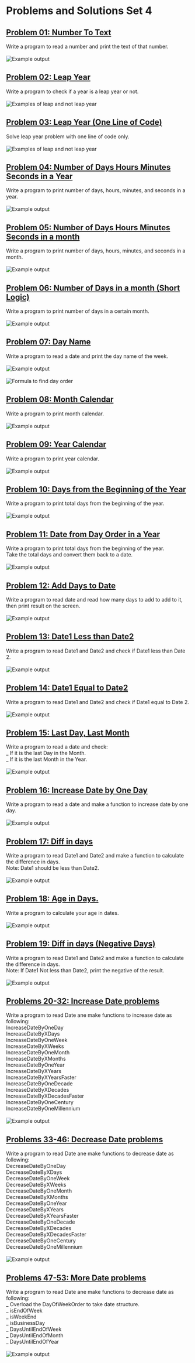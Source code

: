 # Problems and Solutions Set 4

## <a href = "https://github.com/Khadijarejjaoui99/CPlusPlus_Problems_and_Solutions/tree/main/CPlusPlus-Problems-and-Solutions/Problems-and-Solutions-Set-4/problem01">Problem 01: Number To Text</a>

Write a program to read a number and print the text of that number.
<br><br>
<img src="problem01/problem01.png" alt = "Example output"/>

## <a href = "https://github.com/Khadijarejjaoui99/CPlusPlus_Problems_and_Solutions/tree/main/CPlusPlus-Problems-and-Solutions/Problems-and-Solutions-Set-4/problem02">Problem 02: Leap Year</a>

Write a program to check if a year is a leap year or not.
<br><br>
<img src="problem02/problem02.png" alt = "Examples of leap and not leap year"/>

## <a href = "https://github.com/Khadijarejjaoui99/CPlusPlus_Problems_and_Solutions/tree/main/CPlusPlus-Problems-and-Solutions/Problems-and-Solutions-Set-4/problem03">Problem 03: Leap Year (One Line of Code)</a>

Solve leap year problem with one line of code only.
<br><br>
<img src="problem02/problem02.png" alt = "Examples of leap and not leap year"/>

## <a href = "https://github.com/Khadijarejjaoui99/CPlusPlus_Problems_and_Solutions/tree/main/CPlusPlus-Problems-and-Solutions/Problems-and-Solutions-Set-4/problem04">Problem 04: Number of Days Hours Minutes Seconds in a Year</a>

Write a program to print number of days, hours, minutes, and seconds in a year.
<br><br>
<img src="problem04/problem04.png" alt = "Example output"/>

## <a href = "https://github.com/Khadijarejjaoui99/CPlusPlus_Problems_and_Solutions/tree/main/CPlusPlus-Problems-and-Solutions/Problems-and-Solutions-Set-4/problem05">Problem 05: Number of Days Hours Minutes Seconds in a month</a>

Write a program to print number of days, hours, minutes, and seconds in a month.
<br><br>
<img src="problem05/problem05.png" alt = "Example output"/>

## <a href = "https://github.com/Khadijarejjaoui99/CPlusPlus_Problems_and_Solutions/tree/main/CPlusPlus-Problems-and-Solutions/Problems-and-Solutions-Set-4/problem06">Problem 06: Number of Days in a month (Short Logic)</a>

Write a program to print number of days in a certain month.
<br><br>
<img src="problem06/problem06.png" alt = "Example output"/>

## <a href = "https://github.com/Khadijarejjaoui99/CPlusPlus_Problems_and_Solutions/tree/main/CPlusPlus-Problems-and-Solutions/Problems-and-Solutions-Set-4/problem07">Problem 07: Day Name</a>

Write a program to read a date and print the day name of the week.
<br><br>
<img src="problem07/problem07.png" alt = "Example output"/>
<br><br>
<img src="problem07/Formula.png" alt = "Formula to find day order"/>

## <a href = "https://github.com/Khadijarejjaoui99/CPlusPlus_Problems_and_Solutions/tree/main/CPlusPlus-Problems-and-Solutions/Problems-and-Solutions-Set-4/problem08">Problem 08: Month Calendar</a>

Write a program to print month calendar.
<br><br>
<img src="problem08/problem08.png" alt = "Example output"/>

## <a href = "https://github.com/Khadijarejjaoui99/CPlusPlus_Problems_and_Solutions/tree/main/CPlusPlus-Problems-and-Solutions/Problems-and-Solutions-Set-4/problem09">Problem 09: Year Calendar</a>

Write a program to print year calendar.
<br><br>
<img src="problem09/problem09.png" alt = "Example output"/>

## <a href = "https://github.com/Khadijarejjaoui99/CPlusPlus_Problems_and_Solutions/tree/main/CPlusPlus-Problems-and-Solutions/Problems-and-Solutions-Set-4/problem10">Problem 10: Days from the Beginning of the Year</a>

Write a program to print total days from the beginning of the year.
<br><br>
<img src="problem10/problem10.png" alt = "Example output"/>

## <a href = "https://github.com/Khadijarejjaoui99/CPlusPlus_Problems_and_Solutions/tree/main/CPlusPlus-Problems-and-Solutions/Problems-and-Solutions-Set-4/problem11">Problem 11: Date from Day Order in a Year</a>

Write a program to print total days from the beginning of the year.
<br> Take the total days and convert them back to a date.
<br><br>
<img src="problem11/problem11.png" alt = "Example output"/>

## <a href = "https://github.com/Khadijarejjaoui99/CPlusPlus_Problems_and_Solutions/tree/main/CPlusPlus-Problems-and-Solutions/Problems-and-Solutions-Set-4/problem12">Problem 12: Add Days to Date</a>

Write a program to read date and read how many days to add to add to it, then print result on the screen.
<br><br>
<img src="problem12/problem12.png" alt = "Example output"/>

## <a href = "https://github.com/Khadijarejjaoui99/CPlusPlus_Problems_and_Solutions/tree/main/CPlusPlus-Problems-and-Solutions/Problems-and-Solutions-Set-4/problem13">Problem 13: Date1 Less than Date2</a>

Write a program to read Date1 and Date2 and check if Date1 less than Date 2.
<br><br>
<img src="problem13/problem13.png" alt = "Example output"/>

## <a href = "https://github.com/Khadijarejjaoui99/CPlusPlus_Problems_and_Solutions/tree/main/CPlusPlus-Problems-and-Solutions/Problems-and-Solutions-Set-4/problem14">Problem 14: Date1 Equal to Date2</a>

Write a program to read Date1 and Date2 and check if Date1 equal to Date 2.
<br><br>
<img src="problem14/problem14.png" alt = "Example output"/>

## <a href = "https://github.com/Khadijarejjaoui99/CPlusPlus_Problems_and_Solutions/tree/main/CPlusPlus-Problems-and-Solutions/Problems-and-Solutions-Set-4/problem15">Problem 15: Last Day, Last Month</a>

Write a program to read a date and check:
<br> _ If it is the last Day in the Month.
<br> _ If it is the last Month in the Year.
<br><br>
<img src="problem15/problem15.png" alt = "Example output"/>

## <a href = "https://github.com/Khadijarejjaoui99/CPlusPlus_Problems_and_Solutions/tree/main/CPlusPlus-Problems-and-Solutions/Problems-and-Solutions-Set-4/problem16">Problem 16: Increase Date by One Day</a>

Write a program to read a date and make a function to increase date by one day.
<br><br>
<img src="problem16/problem16.png" alt = "Example output"/>

## <a href = "https://github.com/Khadijarejjaoui99/CPlusPlus_Problems_and_Solutions/tree/main/CPlusPlus-Problems-and-Solutions/Problems-and-Solutions-Set-4/problem17">Problem 17: Diff in days</a>

Write a program to read Date1 and Date2 and make a function to calculate the difference in days.
<br>Note: Date1 should be less than Date2.
<br><br>
<img src="problem17/problem17.png" alt = "Example output"/>

## <a href = "https://github.com/Khadijarejjaoui99/CPlusPlus_Problems_and_Solutions/tree/main/CPlusPlus-Problems-and-Solutions/Problems-and-Solutions-Set-4/problem18">Problem 18: Age in Days.</a>

Write a program to calculate your age in dates.
<br><br>
<img src="problem18/problem18.png" alt = "Example output"/>

## <a href = "https://github.com/Khadijarejjaoui99/CPlusPlus_Problems_and_Solutions/tree/main/CPlusPlus-Problems-and-Solutions/Problems-and-Solutions-Set-4/problem19">Problem 19: Diff in days (Negative Days)</a>

Write a program to read Date1 and Date2 and make a function to calculate the difference in days.
<br>Note: If Date1 Not less than Date2, print the negative of the result.
<br><br>
<img src="problem19/problem19.png" alt = "Example output"/>

## <a href = "https://github.com/Khadijarejjaoui99/CPlusPlus_Problems_and_Solutions/tree/main/CPlusPlus-Problems-and-Solutions/Problems-and-Solutions-Set-4/problem20-32">Problems 20-32: Increase Date problems</a>

Write a program to read Date ane make functions to increase date as following:
<br>IncreaseDateByOneDay
<br>IncreaseDateByXDays
<br>IncreaseDateByOneWeek
<br>IncreaseDateByXWeeks
<br>IncreaseDateByOneMonth
<br>IncreaseDateByXMonths
<br>IncreaseDateByOneYear
<br>IncreaseDateByXYears
<br>IncreaseDateByXYearsFaster
<br>IncreaseDateByOneDecade
<br>IncreaseDateByXDecades
<br>IncreaseDateByXDecadesFaster
<br>IncreaseDateByOneCentury
<br>IncreaseDateByOneMillennium
<br><br>
<img src="problem20-30/problem20-30.png" alt = "Example output"/>

## <a href = "https://github.com/Khadijarejjaoui99/CPlusPlus_Problems_and_Solutions/tree/main/CPlusPlus-Problems-and-Solutions/Problems-and-Solutions-Set-4/problem33-46">Problems 33-46: Decrease Date problems</a>

Write a program to read Date ane make functions to decrease date as following:
<br>DecreaseDateByOneDay
<br>DecreaseDateByXDays
<br>DecreaseDateByOneWeek
<br>DecreaseDateByXWeeks
<br>DecreaseDateByOneMonth
<br>DecreaseDateByXMonths
<br>DecreaseDateByOneYear
<br>DecreaseDateByXYears
<br>DecreaseDateByXYearsFaster
<br>DecreaseDateByOneDecade
<br>DecreaseDateByXDecades
<br>DecreaseDateByXDecadesFaster
<br>DecreaseDateByOneCentury
<br>DecreaseDateByOneMillennium
<br><br>
<img src="problem33-46/problem33-46.png" alt = "Example output"/>

## <a href = "https://github.com/Khadijarejjaoui99/CPlusPlus_Problems_and_Solutions/tree/main/CPlusPlus-Problems-and-Solutions/Problems-and-Solutions-Set-4/problem47-53">Problems 47-53: More Date problems</a>

Write a program to read Date ane make functions to decrease date as following:
<br>_ Overload the DayOfWeekOrder to take date structure.
<br>_ isEndOfWeek
<br>_ isWeekEnd
<br>_ isBusinessDay
<br>_ DaysUntilEndOfWeek
<br>_ DaysUntilEndOfMonth
<br>\_ DaysUntilEndOfYear
<br><br>
<img src="problem47-53/problem47-53.png" alt = "Example output"/>
